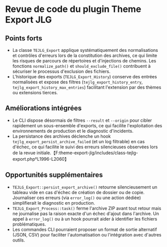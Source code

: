 # Revue de code du plugin Theme Export JLG

## Points forts
- La classe `TEJLG_Export` applique systématiquement des normalisations et contrôles d'erreurs lors de la constitution des archives, ce qui limite les risques de parcours de répertoires et d'injections de chemins. Les fonctions `normalize_path()` et `should_exclude_file()` contribuent à sécuriser le processus d'exclusion des fichiers.
- L'historique des exports (`TEJLG_Export_History`) conserve des entrées normalisées et expose des filtres (`tejlg_export_history_entry`, `tejlg_export_history_max_entries`) facilitant l'extension par des thèmes ou extensions tierces.

## Améliorations intégrées
- Le CLI dispose désormais de filtres `--result` et `--origin` pour cibler rapidement un sous-ensemble d'exports, ce qui facilite l'exploitation des environnements de production et le diagnostic d'incidents.
- La persistance des archives déclenche un hook `tejlg_export_persist_archive_failed` (et un log filtrable) en cas d'échec, ce qui facilite le suivi des erreurs silencieuses observées lors de la revue initiale.【F:theme-export-jlg/includes/class-tejlg-export.php†L1996-L2060】

## Opportunités supplémentaires
- `TEJLG_Export::persist_export_archive()` retourne silencieusement un tableau vide en cas d'échec de création de dossier ou de copie. Journaliser ces erreurs (via `error_log()` ou une action dédiée) simplifierait le diagnostic en production.
- `TEJLG_Export_Process::task()` ferme l'archive ZIP avant tout retour mais ne journalise pas la raison exacte d'un échec d'ajout dans l'archive. Un appel à `error_log()` ou à un hook pourrait aider à identifier les fichiers problématiques.
- Les commandes CLI pourraient proposer un format de sortie alternatif (JSON, CSV) pour faciliter l'automatisation ou l'intégration avec d'autres outils.
